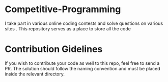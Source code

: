 # Competitive-Programming
I take part in various online coding contests and solve questions on various sites . This repository serves as a place to store all the code

# Contribution Gidelines
If you wish to contribute your code as well to this repo, feel free to send a PR.
The solution should follow the naming convention and must be placed inside the relevant directory.
